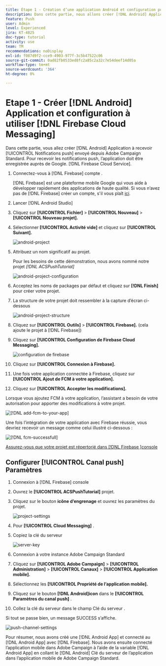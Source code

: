 ```yaml
---
title: Étape 1 - Création d’une application Android et configuration pour utiliser Firebase Cloud Messaging
description: Dans cette partie, nous allons créer [!DNL Android] Application à recevoir [!UICONTROL Notifications push] envoyé depuis Adobe Campaign Standard. Pour recevoir les notifications push, l’application doit être enregistrée auprès de Google. [!DNL Firebase Cloud Service].
feature: Push
user: Admin
level: Experienced
jira: KT-4825
doc-type: tutorial
activity: use
team: TM
recommendations: noDisplay
exl-id: f087d9f2-cce9-4903-977f-3c5b47522c06
source-git-commit: 0ad82fb0533ed8fc2a85c2a32c7e54deef14d05a
workflow-type: tm+mt
source-wordcount: '364'
ht-degree: 0%

---
```


# Etape 1 - Créer [!DNL Android] Application et configuration à utiliser [!DNL Firebase Cloud Messaging]

Dans cette partie, vous allez créer [!DNL Android] Application à recevoir [!UICONTROL Notifications push] envoyé depuis Adobe Campaign Standard. Pour recevoir les notifications push, l’application doit être enregistrée auprès de Google. [!DNL Firebase Cloud Service].

1. Connectez-vous à [!DNL Firebase] compte .

   [!DNL Firebase] est une plateforme mobile Google qui vous aide à développer rapidement des applications de haute qualité. Si vous n’avez pas de [!DNL Firebase] créer un compte, s&#39;il vous plaît [ici](https://firebase.google.com).

2. Lancer [!DNL Android Studio]
3. Cliquez sur **[!UICONTROL Fichier]** > **[!UICONTROL Nouveau]** > **[!UICONTROL Nouveau projet].**
4. Sélectionner **[!UICONTROL Activité vide]** et cliquez sur **[!UICONTROL Suivant].**

   ![android-project](assets/android-project.PNG)

5. Attribuez un nom significatif au projet.

   Pour les besoins de cette démonstration, nous avons nommé notre projet *[!DNL ACSPushTutorial]*

   ![android-project-configuration](assets/android-project-configuration.PNG)

6. Acceptez les noms de packages par défaut et cliquez sur **[!DNL Finish]** pour créer votre projet.
7. La structure de votre projet doit ressembler à la capture d’écran ci-dessous

   ![android-project-structure](assets/android-project-structure.PNG)

8. Cliquez sur **[!UICONTROL Outils]** > **[!UICONTROL Firebase].** (cela ajoute le projet à [!DNL Firebase])
9. Cliquez sur **[!UICONTROL Configuration de Firebase Cloud Messaging].**

   ![configuration de firebase](assets/android-project-firebase-messaging.PNG)

10. Cliquez sur **[!UICONTROL Connexion à Firebase].**
11. Une fois votre application connectée à Firebase, cliquez sur **[!UICONTROL Ajout de FCM à votre application].**
12. Cliquez sur **[!UICONTROL Accepter les modifications].**

   Lorsque vous ajoutez FCM à votre application, l’assistant a besoin de votre autorisation pour apporter des modifications à votre projet.

   ![[!DNL add-fcm-to-your-app]](assets/firebase-add-fcm-to-app.PNG)

Une fois l’intégration de votre application avec Firebase réussie, vous devriez recevoir un message comme celui illustré ci-dessous :

![[!DNL fcm-successfull]](assets/android-firebase-success.PNG)

[Assurez-vous que votre projet est répertorié dans [!DNL Firebase ]console](https://console.firebase.google.com/)

## Configurer [!UICONTROL Canal push] Paramètres

1. Connexion à [!DNL Firebase] console
2. Ouvrez le **[!UICONTROL ACSPushTutorial]** projet.
3. Cliquez sur le bouton **icône d’engrenage** et ouvrez les paramètres du projet.

   ![project-settings](assets/firebase-project-settings.PNG)

4. Pour **[!UICONTROL Cloud Messaging]** .
5. Copiez la clé du serveur

   ![server-key](assets/firebase-server-key.PNG)

6. Connexion à votre instance Adobe Campaign Standard
7. Cliquez sur **[!UICONTROL Adobe Campaign]** > **[!UICONTROL Administration]** > **[!UICONTROL Canaux]** > **[!UICONTROL Application mobile].**
8. Sélectionnez les **[!UICONTROL Propriété de l’application mobile].**
9. Cliquez sur le bouton **[!DNL Android]icon** dans le **[!UICONTROL Paramètres du canal push]** .
10. Collez la clé du serveur dans le champ Clé du serveur .

Si tout se passe bien, un message SUCCESS s’affiche.

![push-channel-settings](assets/push-channel-settings.PNG)

Pour résumer, nous avons créé une [!DNL Android App] et connecté au [!DNL Android App] avec [!DNL Firebase]. Nous avons ensuite connecté l’application mobile dans Adobe Campaign à l’aide de la variable [!DNL Android App] en collant le [!DNL Android] Clé du serveur de l’application dans l’application mobile de Adobe Campaign Standard.

